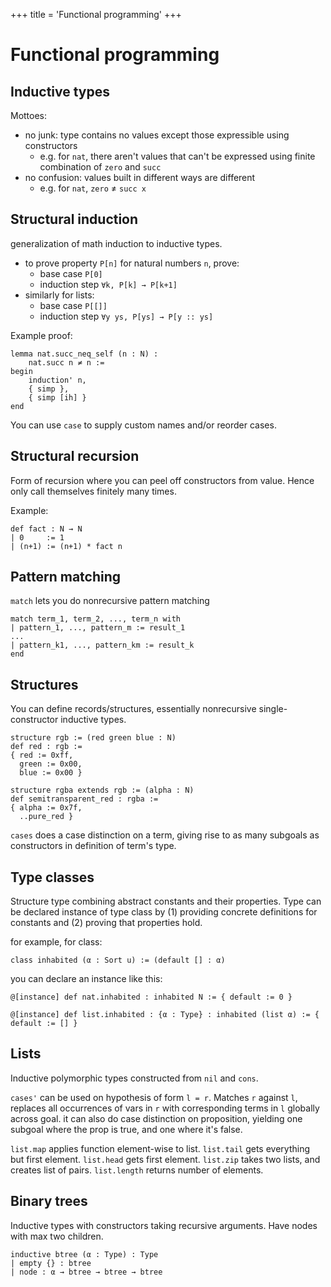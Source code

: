 +++
title = 'Functional programming'
+++
# Functional programming
## Inductive types
Mottoes:
- no junk: type contains no values except those expressible using constructors
    - e.g. for `nat`, there aren't values that can't be expressed using finite combination of `zero` and `succ`
- no confusion: values built in different ways are different
    - e.g. for `nat`, `zero` ≠ `succ x`

## Structural induction
generalization of math induction to inductive types.
- to prove property `P[n]` for natural numbers `n`, prove:
    - base case `P[0]`
    - induction step `∀k, P[k] → P[k+1]`
- similarly for lists:
    - base case `P[[]]`
    - induction step `∀y ys, P[ys] → P[y :: ys]`

Example proof:

```lean
lemma nat.succ_neq_self (n : Ν) :
    nat.succ n ≠ n :=
begin
    induction' n,
    { simp },
    { simp [ih] }
end
```

You can use `case` to supply custom names and/or reorder cases.

## Structural recursion
Form of recursion where you can peel off constructors from value.
Hence only call themselves finitely many times.

Example:

```lean
def fact : Ν → Ν
| 0     := 1
| (n+1) := (n+1) * fact n
```

## Pattern matching
`match` lets you do nonrecursive pattern matching

```
match term_1, term_2, ..., term_n with
| pattern_1, ..., pattern_m := result_1
...
| pattern_k1, ..., pattern_km := result_k
end
```

## Structures
You can define records/structures, essentially nonrecursive single-constructor inductive types.

```lean
structure rgb := (red green blue : Ν)
def red : rgb :=
{ red := 0xff,
  green := 0x00,
  blue := 0x00 }

structure rgba extends rgb := (alpha : Ν)
def semitransparent_red : rgba :=
{ alpha := 0x7f,
  ..pure_red }
```

`cases` does a case distinction on a term, giving rise to as many subgoals as constructors in definition of term's type.


## Type classes
Structure type combining abstract constants and their properties.
Type can be declared instance of type class by (1) providing concrete definitions for constants and (2) proving that properties hold.

for example, for class:

```lean
class inhabited (α : Sort u) := (default [] : α)
```

you can declare an instance like this:

```lean
@[instance] def nat.inhabited : inhabited Ν := { default := 0 }

@[instance] def list.inhabited : {α : Type} : inhabited (list α) := { default := [] }
```

## Lists
Inductive polymorphic types constructed from `nil` and `cons`.

`cases'` can be used on hypothesis of form `l = r`. Matches `r` against `l`, replaces all occurrences of vars in `r` with corresponding terms in `l` globally across goal.
it can also do case distinction on proposition, yielding one subgoal where the prop is true, and one where it's false.

`list.map` applies function element-wise to list.
`list.tail` gets everything but first element.
`list.head` gets first element.
`list.zip` takes two lists, and creates list of pairs.
`list.length` returns number of elements.

## Binary trees
Inductive types with constructors taking recursive arguments.
Have nodes with max two children.

```lean
inductive btree (α : Type) : Type
| empty {} : btree
| node : α → btree → btree → btree
```